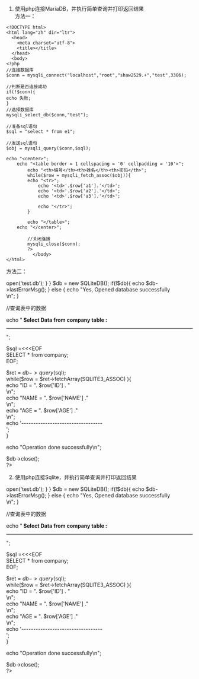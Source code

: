 1. 使用php连接MariaDB，并执行简单查询并打印返回结果  
方法一：  
```
<!DOCTYPE html>  
<html lang="zh" dir="ltr">  
  <head>  
    <meta charset="utf-8">  
    <title></title>  
  </head>  
  <body>  
<?php  
//连接数据库  
$conn = mysqli_connect("localhost","root","shaw2529.+","test",3306);  
  
//判断是否连接成功  
if(!$conn){  
echo 失败;  
}  
//选择数据库  
mysqli_select_db($conn,"test");  
  
//准备sql语句  
$sql = "select * from e1";  
  
//发送sql语句  
$obj = mysqli_query($conn,$sql);  
  
echo "<center>";  
    echo "<table border = 1 cellspacing = '0' cellpadding = '10'>";  
        echo "<th>编号</th><th>姓名</th><th>密码</th>";  
        while($row = mysqli_fetch_assoc($obj)){  
        echo "<tr>";  
            echo '<td>'.$row['a1'].'</td>';  
            echo '<td>'.$row['a2'].'</td>';  
            echo '<td>'.$row['a3'].'</td>';  
  
            echo "</tr>";  
        }  
  
        echo "</table>";  
    echo "</center>";  
  
        //关闭连接  
        mysqli_close($conn);  
        ?>  
          </body>  
</html> 
```
方法二：  
  
<!DOCTYPE html>  
<html lang="zh" dir="ltr">  
  <head>  
    <meta charset="utf-8">  
    <title></title>  
  </head>  
  <body>  
<?php  
class SQLiteDB extends SQLite3  
{  
  function __construct()  
  {  
     $this->open('test.db');  
  }  
}  
$db = new SQLiteDB();  
if(!$db){  
  echo $db->lastErrorMsg();  
} else {  
  echo "Yes, Opened database successfully<br/>\n";  
}  
  
//查询表中的数据  
  
echo "<b> Select Data from company table :</b><hr/>";  
  
$sql =<<<EOF  
  SELECT * from company;  
EOF;  
  
$ret = $db->query($sql);  
while($row = $ret->fetchArray(SQLITE3_ASSOC) ){  
  echo "ID = ". $row['ID'] . "<br/>\n";  
  echo "NAME = ". $row['NAME'] ."<br/>\n";  
  echo "AGE = ". $row['AGE'] ."<br/>\n";  
  echo '----------------------------------<br/>';  
}  
  
echo "Operation done successfully\n";  
  
$db->close();  
?>  
          </body>  
</html>  
    
2. 使用php连接Sqlite，并执行简单查询并打印返回结果   
<!DOCTYPE html>  
<html lang="zh" dir="ltr">  
  <head>  
    <meta charset="utf-8">  
    <title></title>  
  </head>  
  <body>  
<?php  
class SQLiteDB extends SQLite3  
{  
  function __construct()  
  {  
     $this->open('test.db');  
  }  
}  
$db = new SQLiteDB();  
if(!$db){  
  echo $db->lastErrorMsg();  
} else {  
  echo "Yes, Opened database successfully<br/>\n";  
}  
  
//查询表中的数据  
  
echo "<b> Select Data from company table :</b><hr/>";  
  
$sql =<<<EOF  
  SELECT * from company;  
EOF;  
  
$ret = $db->query($sql);  
while($row = $ret->fetchArray(SQLITE3_ASSOC) ){  
  echo "ID = ". $row['ID'] . "<br/>\n";  
  echo "NAME = ". $row['NAME'] ."<br/>\n";  
  echo "AGE = ". $row['AGE'] ."<br/>\n";  
  echo '----------------------------------<br/>';  
}  
  
echo "Operation done successfully\n";  
  
$db->close();  
?>  
          </body>  
</html>  
